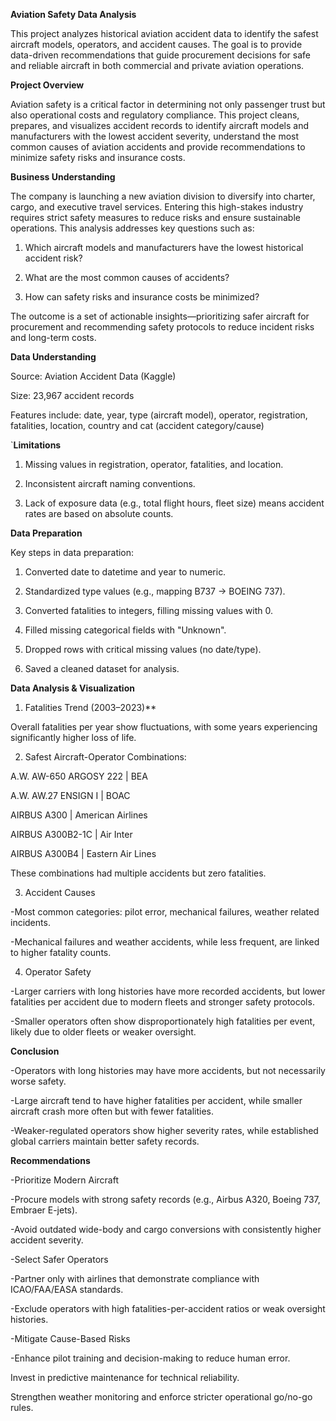 **Aviation Safety Data Analysis**

This project analyzes historical aviation accident data to identify the safest aircraft models, operators, and accident causes. The goal is to provide data-driven recommendations that guide procurement decisions for safe and reliable aircraft in both commercial and private aviation operations.

**Project Overview**

Aviation safety is a critical factor in determining not only passenger trust but also operational costs and regulatory compliance. This project cleans, prepares, and visualizes accident records to identify aircraft models and manufacturers with the lowest accident severity, understand the most common causes of aviation accidents and provide recommendations to minimize safety risks and insurance costs.

**Business Understanding**

The company is launching a new aviation division to diversify into charter, cargo, and executive travel services. Entering this high-stakes industry requires strict safety measures to reduce risks and ensure sustainable operations. This analysis addresses key questions such as:

1. Which aircraft models and manufacturers have the lowest historical accident risk?

2. What are the most common causes of accidents?

3. How can safety risks and insurance costs be minimized?

The outcome is a set of actionable insights—prioritizing safer aircraft for procurement and recommending safety protocols to reduce incident risks and long-term costs.

**Data Understanding**

Source: Aviation Accident Data (Kaggle)

Size: 23,967 accident records

Features include: date, year, type (aircraft model), operator, registration, fatalities, location, country and cat (accident category/cause)

`**Limitations**

1. Missing values in registration, operator, fatalities, and location.

2. Inconsistent aircraft naming conventions.

3. Lack of exposure data (e.g., total flight hours, fleet size) means accident rates are based on absolute counts.

**Data Preparation**

Key steps in data preparation:

1. Converted date to datetime and year to numeric.

2. Standardized type values (e.g., mapping B737 → BOEING 737).

3. Converted fatalities to integers, filling missing values with 0.

4. Filled missing categorical fields with "Unknown".

5. Dropped rows with critical missing values (no date/type).

6. Saved a cleaned dataset for analysis.

**Data Analysis & Visualization**
  1. Fatalities Trend (2003–2023)**

Overall fatalities per year show fluctuations, with some years experiencing significantly higher loss of life.

  2. Safest Aircraft-Operator Combinations:

A.W. AW-650 ARGOSY 222 | BEA

A.W. AW.27 ENSIGN I | BOAC

AIRBUS A300 | American Airlines

AIRBUS A300B2-1C | Air Inter

AIRBUS A300B4 | Eastern Air Lines

These combinations had multiple accidents but zero fatalities.

  3. Accident Causes

-Most common categories: pilot error, mechanical failures, weather related incidents.

-Mechanical failures and weather accidents, while less frequent, are linked to higher fatality counts.

   4. Operator Safety

-Larger carriers with long histories have more recorded accidents, but lower fatalities per accident due to modern fleets and stronger safety protocols.

-Smaller operators often show disproportionately high fatalities per event, likely due to older fleets or weaker oversight.

**Conclusion**

-Operators with long histories may have more accidents, but not necessarily worse safety.

-Large aircraft tend to have higher fatalities per accident, while smaller aircraft crash more often but with fewer fatalities.

-Weaker-regulated operators show higher severity rates, while established global carriers maintain better safety records.

**Recommendations**

-Prioritize Modern Aircraft

-Procure models with strong safety records (e.g., Airbus A320, Boeing 737, Embraer E-jets).

-Avoid outdated wide-body and cargo conversions with consistently higher accident severity.

-Select Safer Operators

-Partner only with airlines that demonstrate compliance with ICAO/FAA/EASA standards.

-Exclude operators with high fatalities-per-accident ratios or weak oversight histories.

-Mitigate Cause-Based Risks

-Enhance pilot training and decision-making to reduce human error.

Invest in predictive maintenance for technical reliability.

Strengthen weather monitoring and enforce stricter operational go/no-go rules.
